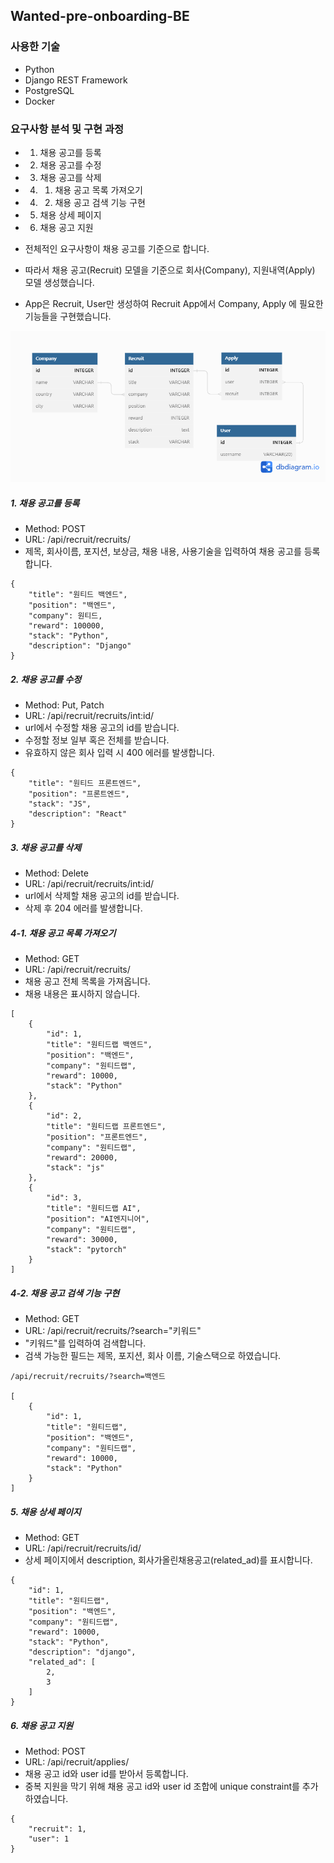 ## Wanted-pre-onboarding-BE

### 사용한 기술
- Python
- Django REST Framework
- PostgreSQL
- Docker

### 요구사항 분석 및 구현 과정
- 1. 채용 공고를 등록
- 2. 채용 공고를 수정
- 3. 채용 공고를 삭제
- 4. 1. 채용 공고 목록 가져오기
- 4. 2. 채용 공고 검색 기능 구현
- 5. 채용 상세 페이지
- 6. 채용 공고 지원

- 전체적인 요구사항이 채용 공고를 기준으로 합니다.
- 따라서 채용 공고(Recruit) 모델을 기준으로 회사(Company), 지원내역(Apply) 모델 생성했습니다.
- App은 Recruit, User만 생성하여 Recruit App에서 Company, Apply 에 필요한 기능들을 구현했습니다.
<img src=/images/ERD.png>

##### 1. 채용 공고를 등록
- Method: POST
- URL: /api/recruit/recruits/
- 제목, 회사이름, 포지션, 보상금, 채용 내용, 사용기술을 입력하여 채용 공고를 등록합니다.
```
{
    "title": "원티드 백엔드",
    "position": "백엔드",
    "company": 원티드,
    "reward": 100000,
    "stack": "Python",
    "description": "Django"
}
```
##### 2. 채용 공고를 수정
- Method: Put, Patch
- URL: /api/recruit/recruits/int:id/
- url에서 수정할 채용 공고의 id를 받습니다.
- 수정할 정보 일부 혹은 전체를 받습니다.
- 유효하지 않은 회사 입력 시 400 에러를 발생합니다.
```
{
    "title": "원티드 프론트엔드",
    "position": "프론트엔드",
    "stack": "JS",
    "description": "React"
}
```
##### 3. 채용 공고를 삭제
- Method: Delete
- URL: /api/recruit/recruits/int:id/
- url에서 삭제할 채용 공고의 id를 받습니다.
- 삭제 후 204 에러를 발생합니다.

##### 4-1. 채용 공고 목록 가져오기
- Method: GET
- URL: /api/recruit/recruits/
- 채용 공고 전체 목록을 가져옵니다.
- 채용 내용은 표시하지 않습니다.
```
[
    {
        "id": 1,
        "title": "원티드랩 백엔드",
        "position": "백엔드",
        "company": "원티드랩",
        "reward": 10000,
        "stack": "Python"
    },
    {
        "id": 2,
        "title": "원티드랩 프론트엔드",
        "position": "프론트엔드",
        "company": "원티드랩",
        "reward": 20000,
        "stack": "js"
    },
    {
        "id": 3,
        "title": "원티드랩 AI",
        "position": "AI엔지니어",
        "company": "원티드랩",
        "reward": 30000,
        "stack": "pytorch"
    }
]
```
##### 4-2. 채용 공고 검색 기능 구현
- Method: GET
- URL: /api/recruit/recruits/?search="키워드"
- "키워드"를 입력하여 검색합니다.
- 검색 가능한 필드는 제목, 포지션, 회사 이름, 기술스택으로 하였습니다.
```
/api/recruit/recruits/?search=백엔드

[
    {
        "id": 1,
        "title": "원티드랩",
        "position": "백엔드",
        "company": "원티드랩",
        "reward": 10000,
        "stack": "Python"
    }
]
```

##### 5. 채용 상세 페이지
- Method: GET
- URL: /api/recruit/recruits/id/
- 상세 페이지에서 description, 회사가올린채용공고(related_ad)를 표시합니다.
```
{
    "id": 1,
    "title": "원티드랩",
    "position": "백엔드",
    "company": "원티드랩",
    "reward": 10000,
    "stack": "Python",
    "description": "django",
    "related_ad": [
        2,
        3
    ]
}

```

##### 6. 채용 공고 지원
- Method: POST
- URL: /api/recruit/applies/
- 채용 공고 id와 user id를 받아서 등록합니다.
- 중복 지원을 막기 위해 채용 공고 id와 user id 조합에 unique constraint를 추가하였습니다.

```
{
    "recruit": 1,
    "user": 1
}
```